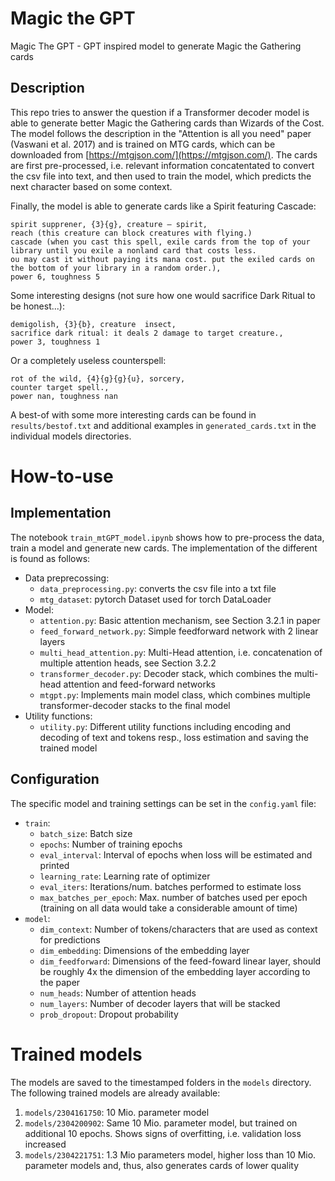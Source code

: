 # Magic the GPT
Magic The GPT - GPT inspired model to generate Magic the Gathering cards

## Description

This repo tries to answer the question if a Transformer decoder model is able to generate better Magic the Gathering cards than Wizards of the Cost.
The model follows the description in the "Attention is all you need" paper (Vaswani et al. 2017) and is trained on MTG cards, which can be downloaded from [https://mtgjson.com/](https://mtgjson.com/).
The cards are first pre-processed, i.e. relevant information concatentated to convert the csv file into text, and then used to train the model, which predicts the next character based on some context.

Finally, the model is able to generate cards like a Spirit featuring Cascade:
```
spirit supprener, {3}{g}, creature — spirit, 
reach (this creature can block creatures with flying.) 
cascade (when you cast this spell, exile cards from the top of your library until you exile a nonland card that costs less. 
ou may cast it without paying its mana cost. put the exiled cards on the bottom of your library in a random order.), 
power 6, toughness 5
```

Some interesting designs (not sure how one would sacrifice Dark Ritual to be honest...):
```
demigolish, {3}{b}, creature  insect, 
sacrifice dark ritual: it deals 2 damage to target creature., 
power 3, toughness 1
```

Or a completely useless counterspell:
```
rot of the wild, {4}{g}{g}{u}, sorcery, 
counter target spell., 
power nan, toughness nan
```

A best-of with some more interesting cards can be found in `results/bestof.txt` and additional examples in `generated_cards.txt` in the individual models directories.

# How-to-use

## Implementation
The notebook `train_mtGPT_model.ipynb` shows how to pre-process the data, train a model and generate new cards.
The implementation of the different is found as follows:
* Data preprecossing: 
    * `data_preprocessing.py`: converts the csv file into a txt file
    * `mtg_dataset`: pytorch Dataset used for torch DataLoader
* Model:
    * `attention.py`: Basic attention mechanism, see Section 3.2.1 in paper
    * `feed_forward_network.py`: Simple feedforward network with 2 linear layers
    * `multi_head_attention.py`: Multi-Head attention, i.e. concatenation of multiple attention heads, see Section 3.2.2
    * `transformer_decoder.py`: Decoder stack, which combines the multi-head attention and feed-forward networks
    * `mtgpt.py`: Implements main model class, which combines multiple transformer-decoder stacks to the final model
* Utility functions:
    * `utility.py`: Different utility functions including encoding and decoding of text and tokens resp., loss estimation and saving the trained model

## Configuration
The specific model and training settings can be set in the `config.yaml` file:
* `train`:
    * `batch_size`: Batch size 
    * `epochs`: Number of training epochs
    * `eval_interval`: Interval of epochs when loss will be estimated and printed
    * `learning_rate`: Learning rate of optimizer
    * `eval_iters`: Iterations/num. batches performed to estimate loss
    * `max_batches_per_epoch`: Max. number of batches used per epoch (training on all data would take a considerable amount of time)
* `model`:
    * `dim_context`: Number of tokens/characters that are used as context for predictions
    * `dim_embedding`: Dimensions of the embedding layer
    * `dim_feedforward`: Dimensions of the feed-foward linear layer, should be roughly 4x the dimension of the embedding layer according to the paper
    * `num_heads`: Number of attention heads
    * `num_layers`: Number of decoder layers that will be stacked
    * `prob_dropout`: Dropout probability

# Trained models
The models are saved to the timestamped folders in the `models` directory. The following trained models are already available:
1. `models/2304161750`: 10 Mio. parameter model
2. `models/2304200902`: Same 10 Mio. parameter model, but trained on additional 10 epochs. Shows signs of overfitting, i.e. validation loss increased
3. `models/2304221751`: 1.3 Mio parameters model, higher loss than 10 Mio. parameter models and, thus, also generates cards of lower quality